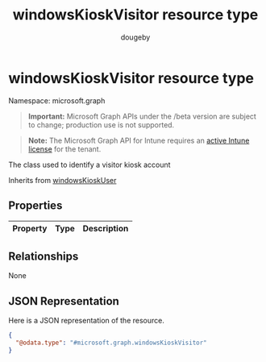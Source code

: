﻿---
title: "windowsKioskVisitor resource type"
description: "The class used to identify a visitor kiosk account"
author: "dougeby"
localization_priority: Normal
ms.prod: "intune"
doc_type: resourcePageType
---

# windowsKioskVisitor resource type

Namespace: microsoft.graph

> **Important:** Microsoft Graph APIs under the /beta version are subject to change; production use is not supported.

> **Note:** The Microsoft Graph API for Intune requires an [active Intune license](https://go.microsoft.com/fwlink/?linkid=839381) for the tenant.

The class used to identify a visitor kiosk account

Inherits from [windowsKioskUser](../resources/intune-deviceconfig-windowskioskuser.md)

## Properties

| Property | Type | Description |
| :------- | :--- | :---------- |

## Relationships

None

## JSON Representation

Here is a JSON representation of the resource.

<!-- {
  "blockType": "resource",
  "@odata.type": "microsoft.graph.windowsKioskVisitor"
}
-->

```json
{
  "@odata.type": "#microsoft.graph.windowsKioskVisitor"
}
```
